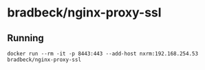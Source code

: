 # bradbeck/nginx-proxy-ssl

## Running
```
docker run --rm -it -p 8443:443 --add-host nxrm:192.168.254.53 bradbeck/nginx-proxy-ssl
```
